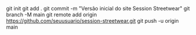 git init
git add .
git commit -m "Versão inicial do site Session Streetwear"
git branch -M main
git remote add origin https://github.com/seuusuario/session-streetwear.git
git push -u origin main
